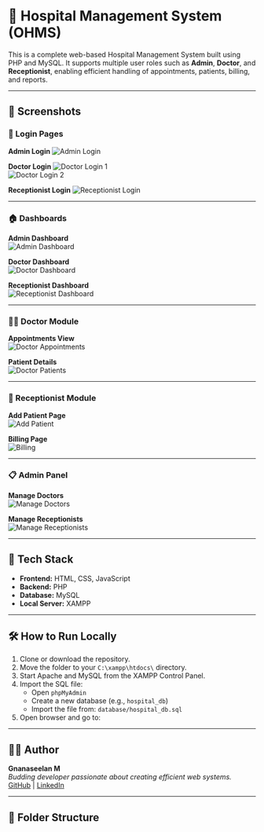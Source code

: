 # 🏥 Hospital Management System (OHMS)

This is a complete web-based Hospital Management System built using PHP and MySQL. It supports multiple user roles such as **Admin**, **Doctor**, and **Receptionist**, enabling efficient handling of appointments, patients, billing, and reports.

---

## 📸 Screenshots

### 🔐 Login Pages

**Admin Login**
![Admin Login](screenshots/Admin_login2.png)

**Doctor Login**
![Doctor Login 1](screenshots/doctorlogin.png)  
![Doctor Login 2](screenshots/doctorlogin2.png)

**Receptionist Login**
![Receptionist Login](screenshots/receptionistlogin.png)

---

### 🏠 Dashboards

**Admin Dashboard**  
![Admin Dashboard](screenshots/admindashboard.png)

**Doctor Dashboard**  
![Doctor Dashboard](screenshots/doctordashboard.png)

**Receptionist Dashboard**  
![Receptionist Dashboard](screenshots/receptionistdashboard.png)

---

### 🧑‍⚕️ Doctor Module

**Appointments View**  
![Doctor Appointments](screenshots/doctorappointments.png)

**Patient Details**  
![Doctor Patients](screenshots/doctorpatients.png)

---

### 🧾 Receptionist Module

**Add Patient Page**  
![Add Patient](screenshots/addpatient.png)

**Billing Page**  
![Billing](screenshots/billing.png)

---

### 📋 Admin Panel

**Manage Doctors**  
![Manage Doctors](screenshots/managedoctors.png)

**Manage Receptionists**  
![Manage Receptionists](screenshots/managereceptionist.png)

---

## 🧰 Tech Stack

- **Frontend:** HTML, CSS, JavaScript
- **Backend:** PHP
- **Database:** MySQL
- **Local Server:** XAMPP

---

## 🛠️ How to Run Locally

1. Clone or download the repository.
2. Move the folder to your `C:\xampp\htdocs\` directory.
3. Start Apache and MySQL from the XAMPP Control Panel.
4. Import the SQL file:
   - Open `phpMyAdmin`
   - Create a new database (e.g., `hospital_db`)
   - Import the file from: `database/hospital_db.sql`
5. Open browser and go to:



---

## 👨‍💻 Author

**Gnanaseelan M**  
_Budding developer passionate about creating efficient web systems._  
[GitHub](https://github.com/Gnanaseelan145) | [LinkedIn](https://www.linkedin.com/in/gnanaseelan145)

---

## 📂 Folder Structure


